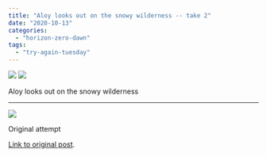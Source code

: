 ```yaml
---
title: "Aloy looks out on the snowy wilderness -- take 2"
date: "2020-10-13"
categories: 
  - "horizon-zero-dawn"
tags: 
  - "try-again-tuesday"
---
```


[![](images/Snowy-wilderness-take-2-scaled-1.jpg)](images/Snowy-wilderness-take-2-scaled-1.jpg)
[![](images/Snowy-wilderness-take-2-scaled-1.jpg)](images/Snowy-wilderness-take-2-scaled-1.jpg)

Aloy looks out on the snowy wilderness

* * *

![](images/Aloy-looks-out-over-snowy-wilderness-1024x576.jpg)

Original attempt

[Link to original post](https://davidpeach.co.uk/2019/09/29/aloy-looks-out-across-the-snowy-wilderness/).
